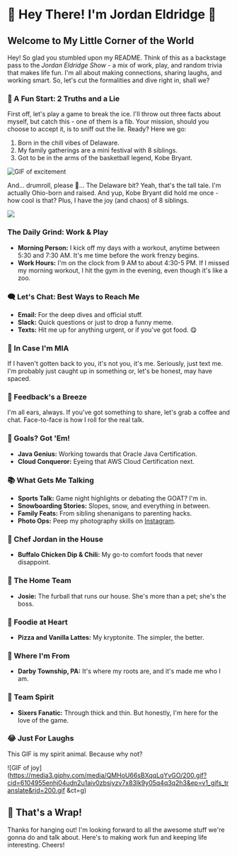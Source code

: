 # 🌟 Hey There! I'm Jordan Eldridge 🌟

## Welcome to My Little Corner of the World

Hey! So glad you stumbled upon my README. Think of this as a backstage pass to the *Jordan Eldridge Show* - a mix of work, play, and random trivia that makes life fun. I'm all about making connections, sharing laughs, and working smart. So, let's cut the formalities and dive right in, shall we?

### 🎲 A Fun Start: 2 Truths and a Lie
First off, let's play a game to break the ice. I'll throw out three facts about myself, but catch this - one of them is a fib. Your mission, should you choose to accept it, is to sniff out the lie. Ready? Here we go:

1. Born in the chill vibes of Delaware.
2. My family gatherings are a mini festival with 8 siblings.
3. Got to be in the arms of the basketball legend, Kobe Bryant.

![GIF of excitement](https://media4.giphy.com/media/DOEXrsUpJ6IIP0GfM9/200.gif?cid=6104955enoqzvst5iqhm3h1wpje5919uesax36r0lyv5c6wi&ep=v1_gifs_translate&rid=200.gif&ct=g)

And... drumroll, please 🥁... The Delaware bit? Yeah, that's the tall tale. I'm actually Ohio-born and raised. And yup, Kobe Bryant did hold me once - how cool is that? Plus, I have the joy (and chaos) of 8 siblings.

![](/Users/jordaneldridge/dev/source/CodeDifferently_README/assets/Kobe.JPG)

### The Daily Grind: Work & Play
- **Morning Person:** I kick off my days with a workout, anytime between 5:30 and 7:30 AM. It's me time before the work frenzy begins.
- **Work Hours:** I'm on the clock from 9 AM to about 4:30-5 PM. If I missed my morning workout, I hit the gym in the evening, even though it's like a zoo.

### 🗨️ Let's Chat: Best Ways to Reach Me
- **Email:** For the deep dives and official stuff.
- **Slack:** Quick questions or just to drop a funny meme.
- **Texts:** Hit me up for anything urgent, or if you've got food. 😋

### 🚀 In Case I'm MIA
If I haven't gotten back to you, it's not you, it's me. Seriously, just text me. I'm probably just caught up in something or, let's be honest, may have spaced.

### 💭 Feedback's a Breeze
I'm all ears, always. If you've got something to share, let's grab a coffee and chat. Face-to-face is how I roll for the real talk.

### 🎯 Goals? Got 'Em!
- **Java Genius:** Working towards that Oracle Java Certification.
- **Cloud Conqueror:** Eyeing that AWS Cloud Certification next.

### 📚 What Gets Me Talking
- **Sports Talk:** Game night highlights or debating the GOAT? I'm in.
- **Snowboarding Stories:** Slopes, snow, and everything in between.
- **Family Feats:** From sibling shenanigans to parenting hacks.
- **Photo Ops:** Peep my photography skills on [Instagram](https://www.instagram.com/jordanxeldridge/).

### 🍳 Chef Jordan in the House
- **Buffalo Chicken Dip & Chili:** My go-to comfort foods that never disappoint.

### 🐾 The Home Team
- **Josie:** The furball that runs our house. She's more than a pet; she's the boss.

### 🍕 Foodie at Heart
- **Pizza and Vanilla Lattes:** My kryptonite. The simpler, the better.

### 🏡 Where I'm From
- **Darby Township, PA:** It's where my roots are, and it's made me who I am.

### 🏀 Team Spirit
- **Sixers Fanatic:** Through thick and thin. But honestly, I'm here for the love of the game.

### 😂 Just For Laughs
This GIF is my spirit animal. Because why not?

![GIF of joy](https://media3.giphy.com/media/QMHoU66sBXqqLqYvGO/200.gif?cid=6104955enhj04udn2u1aiv0zbsiyzv7x83lk9y05q4q3q2h3&ep=v1_gifs_translate&rid=200.gif
&ct=g)

## 🎉 That's a Wrap!
Thanks for hanging out! I'm looking forward to all the awesome stuff we're gonna do and talk about. Here's to making work fun and keeping life interesting. Cheers!

